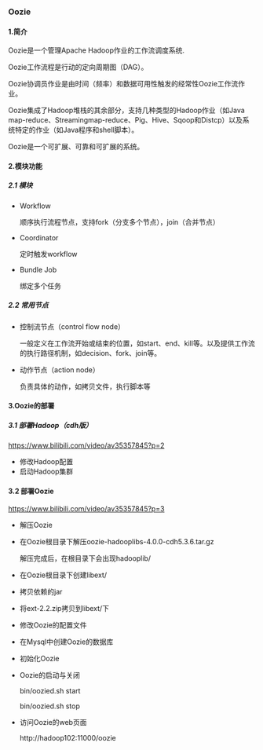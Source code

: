 ### Oozie

#### 1.简介

Oozie是一个管理Apache Hadoop作业的工作流调度系统.

Oozie工作流程是行动的定向周期图（DAG）。

Oozie协调员作业是由时间（频率）和数据可用性触发的经常性Oozie工作流作业。

Oozie集成了Hadoop堆栈的其余部分，支持几种类型的Hadoop作业（如Java map-reduce、Streamingmap-reduce、Pig、Hive、Sqoop和Distcp）以及系统特定的作业（如Java程序和shell脚本）。

Oozie是一个可扩展、可靠和可扩展的系统。

#### 2.模块功能

##### 2.1 模块

- Workflow

  顺序执行流程节点，支持fork（分支多个节点），join（合并节点）

- Coordinator

  定时触发workflow

- Bundle Job

  绑定多个任务

##### 2.2 常用节点

- 控制流节点（control flow node）

  一般定义在工作流开始或结束的位置，如start、end、kill等。以及提供工作流的执行路径机制，如decision、fork、join等。

- 动作节点（action node）

  负责具体的动作，如拷贝文件，执行脚本等

#### 3.Oozie的部署

##### 3.1 部署Hadoop（cdh版）

https://www.bilibili.com/video/av35357845?p=2

- 修改Hadoop配置
- 启动Hadoop集群

#### 3.2 部署Oozie

https://www.bilibili.com/video/av35357845?p=3

- 解压Oozie

- 在Oozie根目录下解压oozie-hadooplibs-4.0.0-cdh5.3.6.tar.gz

  解压完成后，在根目录下会出现hadooplib/

- 在Oozie根目录下创建libext/

- 拷贝依赖的jar

- 将ext-2.2.zip拷贝到libext/下

- 修改Oozie的配置文件

- 在Mysql中创建Oozie的数据库

- 初始化Oozie

- Oozie的启动与关闭

  bin/oozied.sh start

  bin/oozied.sh stop

- 访问Oozie的web页面

  http://hadoop102:11000/oozie